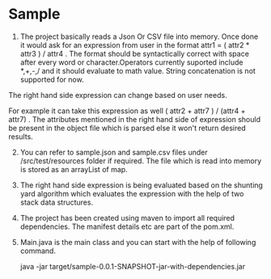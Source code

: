# Sample

1. The project basically reads a Json Or CSV file into memory. Once done it would ask for an expression from user in the format attr1 = ( attr2 * attr3 ) / attr4 . The format should be syntactically correct with space after every word or character.Operators currently suported include *,+,-,/ and it should evaluate to math value. String concatenation is not supported for now.

The right hand side expression can change based on user needs. 

For example it can take this expression as well ( attr2  + attr7 ) / (attr4 + attr7) . The attributes mentioned in the right hand side of expression should be present in the object file which is parsed else it won't return desired results.

2. You can refer to sample.json and sample.csv files under /src/test/resources folder if required. The file which is read into memory is stored as an arrayList of map.

3. The right hand side expression is being evaluated based on the shunting yard algorithm which evaluates the expression with the help of two stack data structures.

5. The project has been created using maven to import all required dependencies. The manifest details etc are part of the pom.xml.

6. Main.java is the main class and you can start with the help of following command.

	java -jar target/sample-0.0.1-SNAPSHOT-jar-with-dependencies.jar